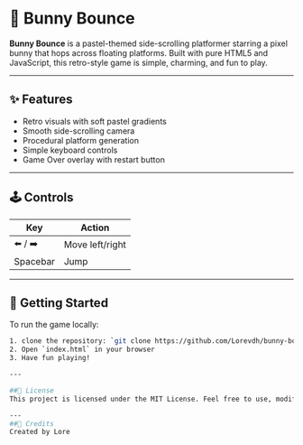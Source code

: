 # 🐰 Bunny Bounce

**Bunny Bounce** is a pastel-themed side-scrolling platformer starring a pixel bunny that hops across floating platforms. Built with pure HTML5 and JavaScript, this retro-style game is simple, charming, and fun to play.

---

## ✨ Features

- Retro visuals with soft pastel gradients
- Smooth side-scrolling camera
- Procedural platform generation
- Simple keyboard controls
- Game Over overlay with restart button

---

## 🕹️ Controls

| Key        | Action           |
|------------|------------------|
| ⬅️ / ➡️     | Move left/right  |
| Spacebar   | Jump             |

---

## 🚀 Getting Started

To run the game locally:

```bash
1. clone the repository: `git clone https://github.com/Lorevdh/bunny-bounce.git` 
2. Open `index.html` in your browser
3. Have fun playing!

---

##📄 License
This project is licensed under the MIT License. Feel free to use, modify, and share it!

---
##💖 Credits
Created by Lore
